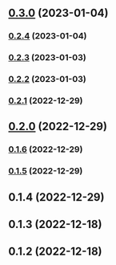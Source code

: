 

## [0.3.0](https://github.com/ahc2806/react-native-template-clean-architecture/compare/0.2.4...0.3.0) (2023-01-04)

### [0.2.4](https://github.com/ahc2806/react-native-template-clean-architecture/compare/0.2.3...0.2.4) (2023-01-04)

### [0.2.3](https://github.com/ahc2806/react-native-template-clean-architecture/compare/0.2.2...0.2.3) (2023-01-03)

### [0.2.2](https://github.com/ahc2806/react-native-template-clean-architecture/compare/0.2.1-rc.0...0.2.2) (2023-01-03)

### [0.2.1](https://github.com/ahc2806/react-native-template-clean-architecture/compare/0.2.0...0.2.1) (2022-12-29)

## [0.2.0](https://github.com/ahc2806/react-native-template-clean-architecture/compare/0.1.6...0.2.0) (2022-12-29)

### [0.1.6](https://github.com/ahc2806/react-native-template-clean-architecture/compare/0.1.4...0.1.6) (2022-12-29)

### [0.1.5](https://github.com/ahc2806/react-native-template-clean-architecture/compare/0.1.4...0.1.5) (2022-12-29)

## 0.1.4 (2022-12-29)

## 0.1.3 (2022-12-18)

## 0.1.2 (2022-12-18)